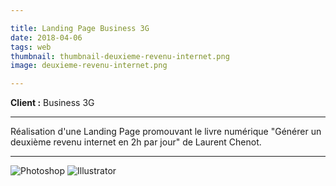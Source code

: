 ```yaml
---

title: Landing Page Business 3G
date: 2018-04-06
tags: web
thumbnail: thumbnail-deuxieme-revenu-internet.png
image: deuxieme-revenu-internet.png

---
```


**Client :** Business 3G

---

Réalisation d'une Landing Page promouvant le livre numérique "Générer un deuxième revenu internet en 2h par jour" de Laurent Chenot.

---

![Photoshop](/images/icons/photoshop.svg)
![Illustrator](/images/icons/illustrator.svg)
